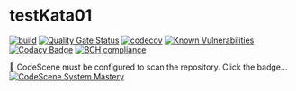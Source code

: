 # testKata01
[![build](https://github.com/undeadgrishnackh/testKata01/workflows/CI%20Build%20gate./badge.svg)](https://github.com/undeadgrishnackh/testKata01/actions?query=workflow%3A%22CI+Build+gate.%22)
[![Quality Gate Status](https://sonarcloud.io/api/project_badges/measure?project=undeadgrishnackh_testKata01&metric=alert_status)](https://sonarcloud.io/dashboard?id=undeadgrishnackh_testKata01)
[![codecov](https://codecov.io/gh/undeadgrishnackh/testKata01/branch/master/graph/badge.svg)](https://codecov.io/gh/undeadgrishnackh/testKata01)
[![Known Vulnerabilities](https://snyk.io/test/github/undeadgrishnackh/testKata01/badge.svg)](https://snyk.io/test/github/undeadgrishnackh/testKata01/)
[![Codacy Badge](https://api.codacy.com/project/badge/Grade/c8e046ebad254148950f6fea8f671594)](https://app.codacy.com/gh/undeadgrishnackh/testKata01/dashboard)
[![BCH compliance](https://bettercodehub.com/edge/badge/undeadgrishnackh/testKata01?branch=master)](https://bettercodehub.com/)

🚧 CodeScene must be configured to scan the repository. Click the badge...
[![CodeScene System Mastery](https://codescene.io/projects/7748/status-badges/system-mastery)](https://codescene.io/projects/7748)
